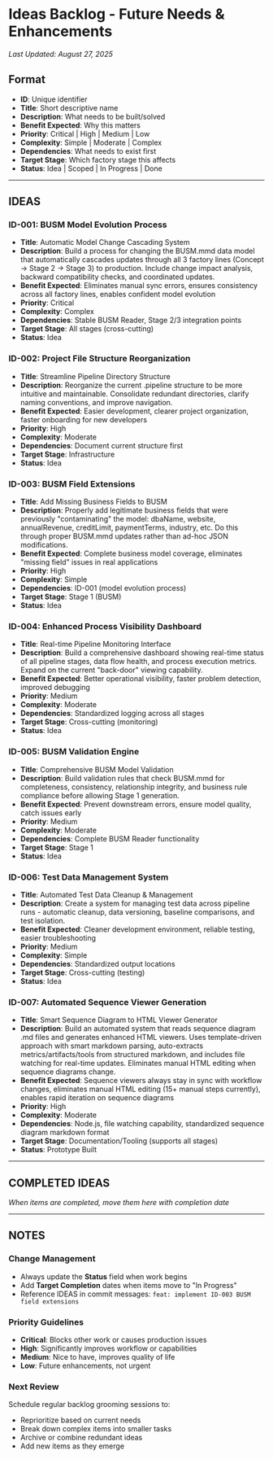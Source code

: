 # Ideas Backlog - Future Needs & Enhancements

*Last Updated: August 27, 2025*

## Format
- **ID**: Unique identifier
- **Title**: Short descriptive name
- **Description**: What needs to be built/solved
- **Benefit Expected**: Why this matters
- **Priority**: Critical | High | Medium | Low
- **Complexity**: Simple | Moderate | Complex
- **Dependencies**: What needs to exist first
- **Target Stage**: Which factory stage this affects
- **Status**: Idea | Scoped | In Progress | Done

---

## IDEAS

### ID-001: BUSM Model Evolution Process
- **Title**: Automatic Model Change Cascading System
- **Description**: Build a process for changing the BUSM.mmd data model that automatically cascades updates through all 3 factory lines (Concept → Stage 2 → Stage 3) to production. Include change impact analysis, backward compatibility checks, and coordinated updates.
- **Benefit Expected**: Eliminates manual sync errors, ensures consistency across all factory lines, enables confident model evolution
- **Priority**: Critical
- **Complexity**: Complex
- **Dependencies**: Stable BUSM Reader, Stage 2/3 integration points
- **Target Stage**: All stages (cross-cutting)
- **Status**: Idea

### ID-002: Project File Structure Reorganization  
- **Title**: Streamline Pipeline Directory Structure
- **Description**: Reorganize the current .pipeline structure to be more intuitive and maintainable. Consolidate redundant directories, clarify naming conventions, and improve navigation.
- **Benefit Expected**: Easier development, clearer project organization, faster onboarding for new developers
- **Priority**: High
- **Complexity**: Moderate
- **Dependencies**: Document current structure first
- **Target Stage**: Infrastructure
- **Status**: Idea

### ID-003: BUSM Field Extensions
- **Title**: Add Missing Business Fields to BUSM
- **Description**: Properly add legitimate business fields that were previously "contaminating" the model: dbaName, website, annualRevenue, creditLimit, paymentTerms, industry, etc. Do this through proper BUSM.mmd updates rather than ad-hoc JSON modifications.
- **Benefit Expected**: Complete business model coverage, eliminates "missing field" issues in real applications
- **Priority**: High
- **Complexity**: Simple
- **Dependencies**: ID-001 (model evolution process)
- **Target Stage**: Stage 1 (BUSM)
- **Status**: Idea

### ID-004: Enhanced Process Visibility Dashboard
- **Title**: Real-time Pipeline Monitoring Interface  
- **Description**: Build a comprehensive dashboard showing real-time status of all pipeline stages, data flow health, and process execution metrics. Expand on the current "back-door" viewing capability.
- **Benefit Expected**: Better operational visibility, faster problem detection, improved debugging
- **Priority**: Medium
- **Complexity**: Moderate
- **Dependencies**: Standardized logging across all stages
- **Target Stage**: Cross-cutting (monitoring)
- **Status**: Idea

### ID-005: BUSM Validation Engine
- **Title**: Comprehensive BUSM Model Validation
- **Description**: Build validation rules that check BUSM.mmd for completeness, consistency, relationship integrity, and business rule compliance before allowing Stage 1 generation.
- **Benefit Expected**: Prevent downstream errors, ensure model quality, catch issues early
- **Priority**: Medium
- **Complexity**: Moderate
- **Dependencies**: Complete BUSM Reader functionality
- **Target Stage**: Stage 1
- **Status**: Idea

### ID-006: Test Data Management System
- **Title**: Automated Test Data Cleanup & Management
- **Description**: Create a system for managing test data across pipeline runs - automatic cleanup, data versioning, baseline comparisons, and test isolation.
- **Benefit Expected**: Cleaner development environment, reliable testing, easier troubleshooting
- **Priority**: Medium
- **Complexity**: Simple
- **Dependencies**: Standardized output locations
- **Target Stage**: Cross-cutting (testing)
- **Status**: Idea

### ID-007: Automated Sequence Viewer Generation
- **Title**: Smart Sequence Diagram to HTML Viewer Generator
- **Description**: Build an automated system that reads sequence diagram .md files and generates enhanced HTML viewers. Uses template-driven approach with smart markdown parsing, auto-extracts metrics/artifacts/tools from structured markdown, and includes file watching for real-time updates. Eliminates manual HTML editing when sequence diagrams change.
- **Benefit Expected**: Sequence viewers always stay in sync with workflow changes, eliminates manual HTML editing (15+ manual steps currently), enables rapid iteration on sequence diagrams
- **Priority**: High
- **Complexity**: Moderate
- **Dependencies**: Node.js, file watching capability, standardized sequence diagram markdown format
- **Target Stage**: Documentation/Tooling (supports all stages)
- **Status**: Prototype Built

---

## COMPLETED IDEAS
*When items are completed, move them here with completion date*

---

## NOTES

### Change Management
- Always update the **Status** field when work begins
- Add **Target Completion** dates when items move to "In Progress"
- Reference IDEAS in commit messages: `feat: implement ID-003 BUSM field extensions`

### Priority Guidelines
- **Critical**: Blocks other work or causes production issues
- **High**: Significantly improves workflow or capabilities  
- **Medium**: Nice to have, improves quality of life
- **Low**: Future enhancements, not urgent

### Next Review
Schedule regular backlog grooming sessions to:
- Reprioritize based on current needs
- Break down complex items into smaller tasks
- Archive or combine redundant ideas
- Add new items as they emerge